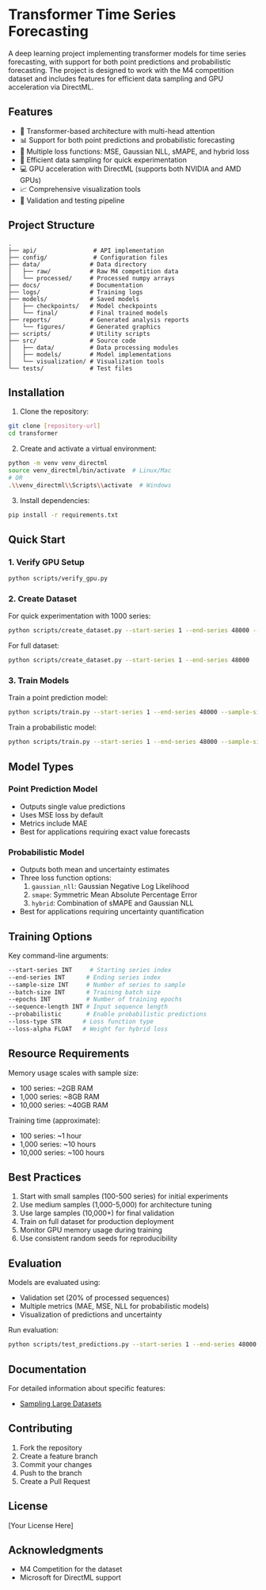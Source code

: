 # Transformer Time Series Forecasting

A deep learning project implementing transformer models for time series forecasting, with support for both point predictions and probabilistic forecasting. The project is designed to work with the M4 competition dataset and includes features for efficient data sampling and GPU acceleration via DirectML.

## Features

- 🤖 Transformer-based architecture with multi-head attention
- 📊 Support for both point predictions and probabilistic forecasting
- 🎯 Multiple loss functions: MSE, Gaussian NLL, sMAPE, and hybrid loss
- 🔄 Efficient data sampling for quick experimentation
- 💻 GPU acceleration with DirectML (supports both NVIDIA and AMD GPUs)
- 📈 Comprehensive visualization tools
- 🧪 Validation and testing pipeline

## Project Structure

```
.
├── api/                # API implementation
├── config/             # Configuration files
├── data/              # Data directory
│   ├── raw/           # Raw M4 competition data
│   └── processed/     # Processed numpy arrays
├── docs/              # Documentation
├── logs/              # Training logs
├── models/            # Saved models
│   ├── checkpoints/   # Model checkpoints
│   └── final/         # Final trained models
├── reports/           # Generated analysis reports
│   └── figures/       # Generated graphics
├── scripts/           # Utility scripts
├── src/               # Source code
│   ├── data/          # Data processing modules
│   ├── models/        # Model implementations
│   └── visualization/ # Visualization tools
└── tests/             # Test files
```

## Installation

1. Clone the repository:
```bash
git clone [repository-url]
cd transformer
```

2. Create and activate a virtual environment:
```bash
python -m venv venv_directml
source venv_directml/bin/activate  # Linux/Mac
# OR
.\\venv_directml\\Scripts\\activate  # Windows
```

3. Install dependencies:
```bash
pip install -r requirements.txt
```

## Quick Start

### 1. Verify GPU Setup

```bash
python scripts/verify_gpu.py
```

### 2. Create Dataset

For quick experimentation with 1000 series:
```bash
python scripts/create_dataset.py --start-series 1 --end-series 48000 --sample-size 1000
```

For full dataset:
```bash
python scripts/create_dataset.py --start-series 1 --end-series 48000
```

### 3. Train Models

Train a point prediction model:
```bash
python scripts/train.py --start-series 1 --end-series 48000 --sample-size 1000
```

Train a probabilistic model:
```bash
python scripts/train.py --start-series 1 --end-series 48000 --sample-size 1000 --probabilistic --loss-type gaussian_nll
```

## Model Types

### Point Prediction Model

- Outputs single value predictions
- Uses MSE loss by default
- Metrics include MAE
- Best for applications requiring exact value forecasts

### Probabilistic Model

- Outputs both mean and uncertainty estimates
- Three loss function options:
  1. `gaussian_nll`: Gaussian Negative Log Likelihood
  2. `smape`: Symmetric Mean Absolute Percentage Error
  3. `hybrid`: Combination of sMAPE and Gaussian NLL
- Best for applications requiring uncertainty quantification

## Training Options

Key command-line arguments:

```bash
--start-series INT     # Starting series index
--end-series INT      # Ending series index
--sample-size INT     # Number of series to sample
--batch-size INT      # Training batch size
--epochs INT          # Number of training epochs
--sequence-length INT # Input sequence length
--probabilistic       # Enable probabilistic predictions
--loss-type STR      # Loss function type
--loss-alpha FLOAT   # Weight for hybrid loss
```

## Resource Requirements

Memory usage scales with sample size:
- 100 series: ~2GB RAM
- 1,000 series: ~8GB RAM
- 10,000 series: ~40GB RAM

Training time (approximate):
- 100 series: ~1 hour
- 1,000 series: ~10 hours
- 10,000 series: ~100 hours

## Best Practices

1. Start with small samples (100-500 series) for initial experiments
2. Use medium samples (1,000-5,000) for architecture tuning
3. Use large samples (10,000+) for final validation
4. Train on full dataset for production deployment
5. Monitor GPU memory usage during training
6. Use consistent random seeds for reproducibility

## Evaluation

Models are evaluated using:
- Validation set (20% of processed sequences)
- Multiple metrics (MAE, MSE, NLL for probabilistic models)
- Visualization of predictions and uncertainty

Run evaluation:
```bash
python scripts/test_predictions.py --start-series 1 --end-series 48000 --sample-size 1000 --n-steps 36
```

## Documentation

For detailed information about specific features:

- [Sampling Large Datasets](docs/sampling_large_datasets.md)

## Contributing

1. Fork the repository
2. Create a feature branch
3. Commit your changes
4. Push to the branch
5. Create a Pull Request

## License

[Your License Here]

## Acknowledgments

- M4 Competition for the dataset
- Microsoft for DirectML support
